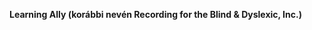 **Learning Ally (korábbi nevén Recording for the Blind &amp; Dyslexic, Inc.)** 

<!--HONumber=Oct16_HO1-->


